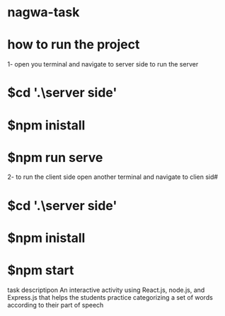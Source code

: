 # nagwa-task

# how to run the project

1- open you terminal and navigate to server side to run the server
# $cd '.\server side\'
# $npm inistall
# $npm run serve

2- to run the client side
open another terminal and navigate to clien sid# 
# $cd '.\server side\'
# $npm inistall
# $npm start

task descriptipon
An interactive activity using React.js, node.js, and Express.js that helps the students practice categorizing a set of words according to their part of speech

